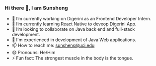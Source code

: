 ### Hi there 👋, I am Sunsheng

- 🔭 I’m currently working on Digerini as an Frontend Developer Intern. </br>
- 🌱 I’m currently learning React Native to deveop Digerini App.</br>
- 👯 I’m looking to collaborate on Java back end and full-stack development.</br>
- 🤔 I'm experienced in development of Java Web applications.</br>
- 📫 How to reach me: sunshens@uci.edu</br>
- 😄 Pronouns: He/Him</br>
- ⚡ Fun fact: The strongest muscle in the body is the tongue.</br>

<!--
**JoshuaSunsheng/JoshuaSunsheng** is a ✨ _special_ ✨ repository because its `README.md` (this file) appears on your GitHub profile.

Here are some ideas to get you started:

🔭 I’m currently working on Digerini as an Frontend Developer Intern.
🌱 I’m currently learning React Native to deveop Digerini App.
👯 I’m looking to collaborate on ...
- 🤔 I’m looking for help with ...
- 💬 Ask me about ...
- 📫 How to reach me: sunshens@uci.edu
- 😄 Pronouns: He/Him
- ⚡ Fun fact: The strongest muscle in the body is the tongue.
-->

